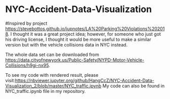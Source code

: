 # NYC-Accident-Data-Visualization
#Inspired by project https://stevebottos.github.io/jupnotes/LA%20Parking%20Violations%202018. 
I thought it was a great project idea; however, for someone who just got his driving license, I thought it would be more useful to make a similar version but with the vehicle collisions data in NYC instead.

The whole data set can be downloaded from https://data.cityofnewyork.us/Public-Safety/NYPD-Motor-Vehicle-Collisions/h9gi-nx95. 

To see my code with rendered result, please visit:https://nbviewer.jupyter.org/github/HangCcZ/NYC-Accident-Data-Visualization_2/blob/master/NYC_traffic.ipynb
My code can also be found in NYC_traffic.ipynb file in my repository.



